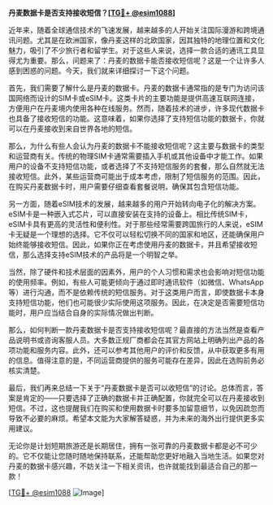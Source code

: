 **丹麦数据卡是否支持接收短信？[[TG💪+ @esim1088](https://t.me/s/esim1088)]**

近年来，随着全球通信技术的飞速发展，越来越多的人开始关注国际漫游和跨境通讯问题。尤其是在欧洲国家，像丹麦这样的北欧国家，因其独特的地理位置和文化魅力，吸引了不少旅行者和留学生。对于这些人来说，选择一款合适的通讯工具显得尤为重要。那么，问题来了：丹麦的数据卡能否接收短信呢？这是一个让许多人感到困惑的问题。今天，我们就来详细探讨一下这个问题。

首先，我们需要了解什么是丹麦的数据卡。丹麦的数据卡通常指的是专门为访问该国网络而设计的SIM卡或eSIM卡。这类卡片的主要功能是提供高速互联网连接，方便用户在丹麦境内使用各种在线服务。然而，随着技术的进步，许多现代数据卡也具备了接收短信的功能。这意味着，如果你选择了支持短信功能的数据卡，你就可以在丹麦接收到来自世界各地的短信。

那么，为什么有些人会认为丹麦的数据卡不能接收短信呢？这主要与数据卡的类型和运营商有关。传统的物理SIM卡通常需要插入手机或其他设备中才能工作。如果用户的设备不支持短信功能，或者选择了不支持短信服务的套餐，那么自然就无法接收短信。此外，某些运营商可能出于成本考虑，限制了短信服务的范围。因此，在购买丹麦数据卡时，用户需要仔细查看套餐说明，确保其包含短信功能。

另一方面，随着eSIM技术的发展，越来越多的用户开始转向电子化的解决方案。eSIM卡是一种嵌入式芯片，可以直接安装在支持的设备上。相比传统SIM卡，eSIM卡具有更高的灵活性和便利性。对于那些经常需要跨国旅行的人来说，eSIM卡无疑是一个理想的选择。它不仅可以轻松切换不同的国家和地区，还能确保用户始终能够接收短信。因此，如果你正在考虑使用丹麦的数据卡，并且希望接收短信，那么选择支持eSIM技术的产品将是一个明智之举。

当然，除了硬件和技术层面的因素外，用户的个人习惯和需求也会影响对短信功能的使用频率。例如，有些人可能更倾向于通过即时通讯软件（如微信、WhatsApp等）进行沟通，而不是依赖传统的短信服务。对于这类用户而言，即使数据卡本身支持短信功能，他们也可能很少实际使用这项服务。因此，在决定是否需要短信功能时，用户应当结合自身的实际情况做出判断。

那么，如何判断一款丹麦数据卡是否支持接收短信呢？最直接的方法当然是查看产品说明书或咨询客服人员。大多数正规厂商都会在其官方网站上明确列出产品的各项功能和服务内容。此外，还可以参考其他用户的评价和反馈，从中获取更多有用的信息。值得注意的是，不同运营商提供的服务可能存在差异，因此在选购前务必核实清楚。

最后，我们再来总结一下关于“丹麦数据卡是否可以收短信”的讨论。总体而言，答案是肯定的——只要选择了正确的数据卡并正确配置，你就完全可以在丹麦接收到短信。不过，这也提醒我们在购买和使用数据卡时要多加留意细节，以免因疏忽而导致不必要的麻烦。希望本文能为大家解答疑惑，并为未来的海外出行提供更多实用建议。

无论你是计划短期旅游还是长期居住，拥有一张可靠的丹麦数据卡都是必不可少的。它不仅能让您随时随地保持联系，还能帮助您更好地融入当地生活。如果您对丹麦的数据卡感兴趣，不妨关注一下相关资讯，也许就能找到最适合自己的那一款！

[[TG💪+ @esim1088](https://t.me/s/esim1088) ![Image](https://i.postimg.cc/4NQfJmqS/Snipaste-2025-05-13-00-14-12.png)]